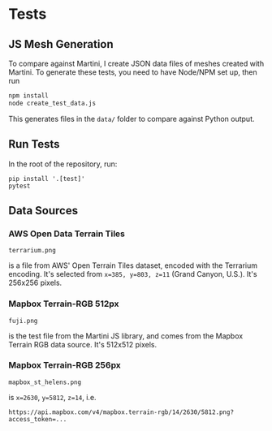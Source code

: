 # Tests

## JS Mesh Generation

To compare against Martini, I create JSON data files of meshes created with
Martini. To generate these tests, you need to have Node/NPM set up, then run

```bash
npm install
node create_test_data.js
```

This generates files in the `data/` folder to compare against Python output.

## Run Tests

In the root of the repository, run:

```
pip install '.[test]'
pytest
```

## Data Sources

### AWS Open Data Terrain Tiles

```
terrarium.png
```

is a file from AWS' Open Terrain Tiles dataset, encoded with the Terrarium
encoding. It's selected from `x=385, y=803, z=11` (Grand Canyon, U.S.). It's
256x256 pixels.

### Mapbox Terrain-RGB 512px

```
fuji.png
```

is the test file from the Martini JS library, and comes from the Mapbox Terrain
RGB data source. It's 512x512 pixels.

### Mapbox Terrain-RGB 256px

```
mapbox_st_helens.png
```

is `x=2630`, `y=5812`, `z=14`, i.e.

```
https://api.mapbox.com/v4/mapbox.terrain-rgb/14/2630/5812.png?access_token=...
```
